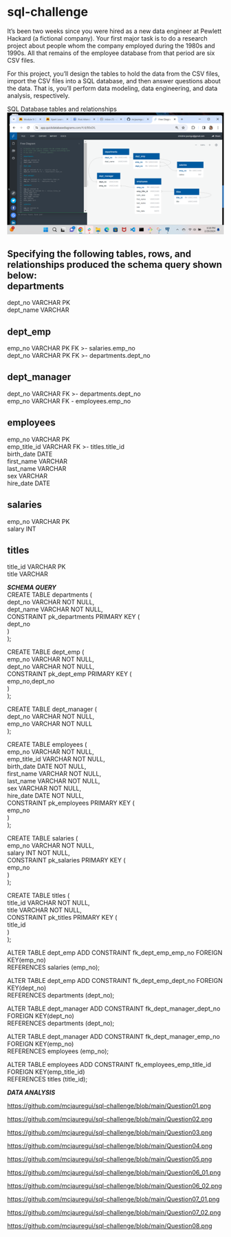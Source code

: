 # sql-challenge

It’s been two weeks since you were hired as a new data engineer at Pewlett Hackard (a fictional company). Your first major task is to do a research project about people whom the company employed during the 1980s and 1990s. All that remains of the employee database from that period are six CSV files.

For this project, you’ll design the tables to hold the data from the CSV files, import the CSV files into a SQL database, and then answer questions about the data. That is, you’ll perform data modeling, data engineering, and data analysis, respectively.

SQL Database tables and relationships
![SQL Database](https://github.com/mcjauregui/sql-challenge/blob/main/DB_Model.png)

Specifying the following tables, rows, and relationships produced the schema query shown below:  
departments
---  
dept_no VARCHAR PK  
dept_name VARCHAR

dept_emp  
---  
emp_no VARCHAR PK FK >- salaries.emp_no  
dept_no VARCHAR PK FK >- departments.dept_no  

dept_manager  
----  
dept_no VARCHAR FK >- departments.dept_no  
emp_no  VARCHAR FK - employees.emp_no  

employees  
---  
emp_no VARCHAR PK  
emp_title_id VARCHAR FK >- titles.title_id  
birth_date DATE  
first_name VARCHAR  
last_name VARCHAR  
sex VARCHAR  
hire_date DATE  

salaries  
---  
emp_no VARCHAR PK  
salary INT  

titles  
---  
title_id VARCHAR PK  
title VARCHAR  

***SCHEMA QUERY***  
CREATE TABLE departments (  
    dept_no VARCHAR   NOT NULL,  
    dept_name VARCHAR   NOT NULL,  
    CONSTRAINT pk_departments PRIMARY KEY (  
        dept_no  
     )  
);  

CREATE TABLE dept_emp (  
    emp_no VARCHAR   NOT NULL,  
    dept_no VARCHAR   NOT NULL,  
    CONSTRAINT pk_dept_emp PRIMARY KEY (  
        emp_no,dept_no  
     )  
);  

CREATE TABLE dept_manager (  
    dept_no VARCHAR   NOT NULL,  
    emp_no VARCHAR   NOT NULL  
);  

CREATE TABLE employees (  
    emp_no VARCHAR   NOT NULL,  
    emp_title_id VARCHAR   NOT NULL,  
    birth_date DATE   NOT NULL,  
    first_name VARCHAR   NOT NULL,  
    last_name VARCHAR   NOT NULL,  
    sex VARCHAR   NOT NULL,  
    hire_date DATE   NOT NULL,  
    CONSTRAINT pk_employees PRIMARY KEY (  
        emp_no  
     )  
);  

CREATE TABLE salaries (  
    emp_no VARCHAR   NOT NULL,  
    salary INT   NOT NULL,  
    CONSTRAINT pk_salaries PRIMARY KEY (  
        emp_no  
     )  
);  

CREATE TABLE titles (  
    title_id VARCHAR   NOT NULL,  
    title VARCHAR   NOT NULL,  
    CONSTRAINT pk_titles PRIMARY KEY (  
        title_id  
     )  
);  

ALTER TABLE dept_emp ADD CONSTRAINT fk_dept_emp_emp_no FOREIGN KEY(emp_no)  
REFERENCES salaries (emp_no);  

ALTER TABLE dept_emp ADD CONSTRAINT fk_dept_emp_dept_no FOREIGN KEY(dept_no)  
REFERENCES departments (dept_no);  

ALTER TABLE dept_manager ADD CONSTRAINT fk_dept_manager_dept_no FOREIGN KEY(dept_no)  
REFERENCES departments (dept_no);  

ALTER TABLE dept_manager ADD CONSTRAINT fk_dept_manager_emp_no FOREIGN KEY(emp_no)  
REFERENCES employees (emp_no);  

ALTER TABLE employees ADD CONSTRAINT fk_employees_emp_title_id FOREIGN KEY(emp_title_id)  
REFERENCES titles (title_id);  

***DATA ANALYSIS***  

https://github.com/mcjauregui/sql-challenge/blob/main/Question01.png

https://github.com/mcjauregui/sql-challenge/blob/main/Question02.png

https://github.com/mcjauregui/sql-challenge/blob/main/Question03.png

https://github.com/mcjauregui/sql-challenge/blob/main/Question04.png

https://github.com/mcjauregui/sql-challenge/blob/main/Question05.png

https://github.com/mcjauregui/sql-challenge/blob/main/Question06_01.png

https://github.com/mcjauregui/sql-challenge/blob/main/Question06_02.png

https://github.com/mcjauregui/sql-challenge/blob/main/Question07_01.png

https://github.com/mcjauregui/sql-challenge/blob/main/Question07_02.png

https://github.com/mcjauregui/sql-challenge/blob/main/Question08.png


